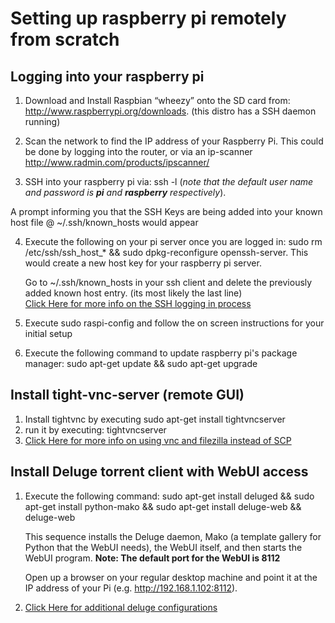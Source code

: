 Setting up raspberry pi remotely from scratch
===========

Logging into your raspberry pi
-------------

1. Download and Install Raspbian “wheezy” onto the SD card from: http://www.raspberrypi.org/downloads. (this distro has a SSH daemon running)

2. Scan the network to find the IP address of your Raspberry Pi. This could be done by logging into the router, or via an ip-scanner  http://www.radmin.com/products/ipscanner/

3.  SSH into your raspberry pi via: ssh <ip address of your Rpi> -l <username> (*note that the default user name and password is __pi__ and __raspberry__ respectively*).
      
  A prompt informing you that the SSH Keys are being added into your known host file @  ~/.ssh/known_hosts would appear 


4.  Execute the following on your pi server once you are logged in:  sudo rm /etc/ssh/ssh_host_* && sudo dpkg-reconfigure openssh-server. This would create a new host key for your raspberry pi server.

    Go to  ~/.ssh/known_hosts in your ssh client and delete the previously added known host entry. (its most likely the last line)    
    [Click Here for more info on the SSH logging in process](http://elinux.org/RPi_Remote_Access) 
    

5. Execute sudo raspi-config and follow the on screen instructions for your initial setup
6. Execute the following command to update raspberry pi's package manager: sudo apt-get update && sudo apt-get upgrade


Install tight-vnc-server (remote GUI)
-------------
1. Install tightvnc by executing sudo apt-get install tightvncserver
2. run it by executing: tightvncserver
3. [Click Here for more info on using vnc and filezilla instead of SCP ](http://www.howtogeek.com/141157/how-to-configure-your-raspberry-pi-for-remote-shell-desktop-and-file-transfer/all/) 


Install Deluge torrent client with WebUI access
-------------
1. Execute the following command: sudo apt-get install deluged && sudo apt-get install python-mako && sudo apt-get install deluge-web && deluge-web
      
      This sequence installs the Deluge daemon, Mako (a template gallery for Python that the WebUI needs), the WebUI itself, and then starts the WebUI program. **Note: The default port for the WebUI is 8112**

      Open up a browser on your regular desktop machine and point it at the IP address of your Pi (e.g. http://192.168.1.102:8112).


2. [Click Here for additional deluge configurations ](http://www.howtogeek.com/141157/how-to-configure-your-raspberry-pi-for-remote-shell-desktop-and-file-transfer/all/) 




